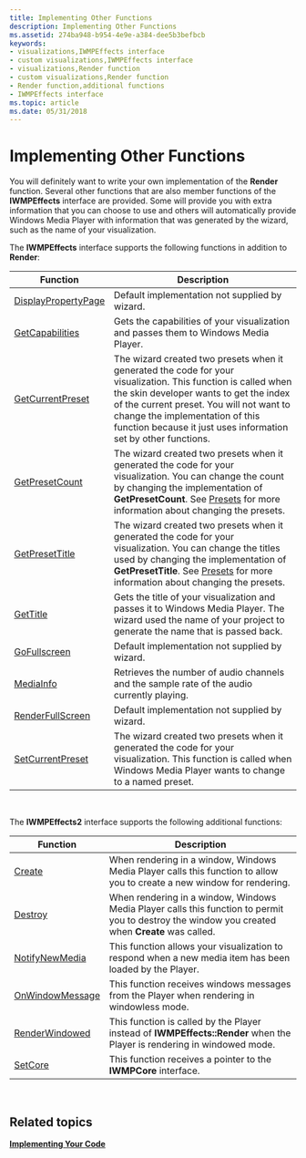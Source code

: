 ```yaml
---
title: Implementing Other Functions
description: Implementing Other Functions
ms.assetid: 274ba948-b954-4e9e-a384-dee5b3befbcb
keywords:
- visualizations,IWMPEffects interface
- custom visualizations,IWMPEffects interface
- visualizations,Render function
- custom visualizations,Render function
- Render function,additional functions
- IWMPEffects interface
ms.topic: article
ms.date: 05/31/2018
---
```


# Implementing Other Functions

You will definitely want to write your own implementation of the **Render** function. Several other functions that are also member functions of the **IWMPEffects** interface are provided. Some will provide you with extra information that you can choose to use and others will automatically provide Windows Media Player with information that was generated by the wizard, such as the name of your visualization.

The **IWMPEffects** interface supports the following functions in addition to **Render**:



| Function                                                   | Description                                                                                                                                                                                                                                                                                              |
|------------------------------------------------------------|----------------------------------------------------------------------------------------------------------------------------------------------------------------------------------------------------------------------------------------------------------------------------------------------------------|
| [DisplayPropertyPage](/windows/desktop/api/effects/nf-effects-iwmpeffects-displaypropertypage) | Default implementation not supplied by wizard.                                                                                                                                                                                                                                                           |
| [GetCapabilities](/windows/desktop/api/effects/nf-effects-iwmpeffects-getcapabilities)         | Gets the capabilities of your visualization and passes them to Windows Media Player.                                                                                                                                                                                                                     |
| [GetCurrentPreset](/windows/desktop/api/effects/nf-effects-iwmpeffects-getcurrentpreset)       | The wizard created two presets when it generated the code for your visualization. This function is called when the skin developer wants to get the index of the current preset. You will not want to change the implementation of this function because it just uses information set by other functions. |
| [GetPresetCount](/windows/desktop/api/effects/nf-effects-iwmpeffects-getpresetcount)           | The wizard created two presets when it generated the code for your visualization. You can change the count by changing the implementation of **GetPresetCount**. See [Presets](presets.md) for more information about changing the presets.                                                             |
| [GetPresetTitle](/windows/desktop/api/effects/nf-effects-iwmpeffects-getpresettitle)           | The wizard created two presets when it generated the code for your visualization. You can change the titles used by changing the implementation of **GetPresetTitle**. See [Presets](presets.md) for more information about changing the presets.                                                       |
| [GetTitle](/windows/desktop/api/effects/nf-effects-iwmpeffects-gettitle)                       | Gets the title of your visualization and passes it to Windows Media Player. The wizard used the name of your project to generate the name that is passed back.                                                                                                                                           |
| [GoFullscreen](/windows/desktop/api/effects/nf-effects-iwmpeffects-gofullscreen)               | Default implementation not supplied by wizard.                                                                                                                                                                                                                                                           |
| [MediaInfo](/windows/desktop/api/effects/nf-effects-iwmpeffects-mediainfo)                     | Retrieves the number of audio channels and the sample rate of the audio currently playing.                                                                                                                                                                                                               |
| [RenderFullScreen](/windows/desktop/api/effects/nf-effects-iwmpeffects-renderfullscreen)       | Default implementation not supplied by wizard.                                                                                                                                                                                                                                                           |
| [SetCurrentPreset](/windows/desktop/api/effects/nf-effects-iwmpeffects-setcurrentpreset)       | The wizard created two presets when it generated the code for your visualization. This function is called when Windows Media Player wants to change to a named preset.                                                                                                                                   |



 

The **IWMPEffects2** interface supports the following additional functions:



| Function                                            | Description                                                                                                                                      |
|-----------------------------------------------------|--------------------------------------------------------------------------------------------------------------------------------------------------|
| [Create](/windows/desktop/api/effects/nf-effects-iwmpeffects2-create)                   | When rendering in a window, Windows Media Player calls this function to allow you to create a new window for rendering.                          |
| [Destroy](/windows/desktop/api/effects/nf-effects-iwmpeffects2-destroy)                 | When rendering in a window, Windows Media Player calls this function to permit you to destroy the window you created when **Create** was called. |
| [NotifyNewMedia](/windows/desktop/api/effects/nf-effects-iwmpeffects2-notifynewmedia)   | This function allows your visualization to respond when a new media item has been loaded by the Player.                                          |
| [OnWindowMessage](/windows/desktop/api/effects/nf-effects-iwmpeffects2-onwindowmessage) | This function receives windows messages from the Player when rendering in windowless mode.                                                       |
| [RenderWindowed](/windows/desktop/api/effects/nf-effects-iwmpeffects2-renderwindowed)   | This function is called by the Player instead of **IWMPEffects::Render** when the Player is rendering in windowed mode.                          |
| [SetCore](/windows/desktop/api/effects/nf-effects-iwmpeffects2-setcore)                 | This function receives a pointer to the **IWMPCore** interface.                                                                                  |



 

## Related topics

<dl> <dt>

[**Implementing Your Code**](implementing-your-code.md)
</dt> </dl>

 

 




